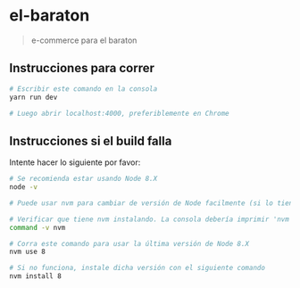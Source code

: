 # el-baraton

> e-commerce para el baraton

## Instrucciones para correr

```bash
# Escribir este comando en la consola
yarn run dev

# Luego abrir localhost:4000, preferiblemente en Chrome
```

## Instrucciones si el build falla 

Intente hacer lo siguiente por favor:

```bash
# Se recomienda estar usando Node 8.X
node -v

# Puede usar nvm para cambiar de versión de Node facilmente (si lo tiene instalado)

# Verificar que tiene nvm instalando. La consola debería imprimir 'nvm'. Si no porfavor instale nvm para óptimo uso de el-baratón
command -v nvm

# Corra este comando para usar la última versión de Node 8.X
nvm use 8

# Si no funciona, instale dicha versión con el siguiente comando
nvm install 8
```
